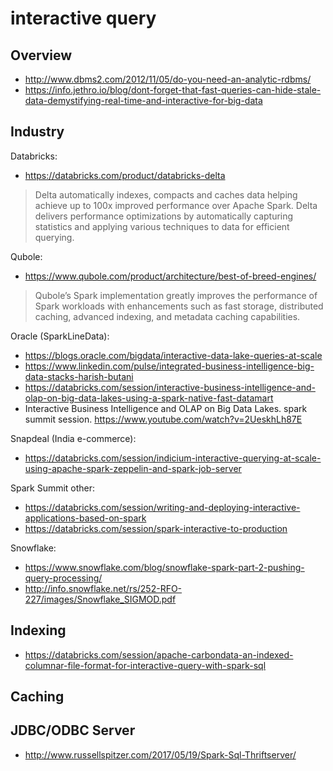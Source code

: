 # interactive query
## Overview
* http://www.dbms2.com/2012/11/05/do-you-need-an-analytic-rdbms/
* https://info.jethro.io/blog/dont-forget-that-fast-queries-can-hide-stale-data-demystifying-real-time-and-interactive-for-big-data

## Industry
Databricks:
* https://databricks.com/product/databricks-delta

> Delta automatically indexes, compacts and caches data helping achieve up to 100x improved performance over Apache Spark. Delta delivers performance optimizations by automatically capturing statistics and applying various techniques to data for efficient querying.

Qubole:
* https://www.qubole.com/product/architecture/best-of-breed-engines/

> Qubole’s Spark implementation greatly improves the performance of Spark workloads with enhancements such as fast storage, distributed caching, advanced indexing, and metadata caching capabilities.

Oracle (SparkLineData):
* https://blogs.oracle.com/bigdata/interactive-data-lake-queries-at-scale
* https://www.linkedin.com/pulse/integrated-business-intelligence-big-data-stacks-harish-butani
* https://databricks.com/session/interactive-business-intelligence-and-olap-on-big-data-lakes-using-a-spark-native-fast-datamart
* Interactive Business Intelligence and OLAP on Big Data Lakes. spark summit session. https://www.youtube.com/watch?v=2UeskhLh87E

Snapdeal (India e-commerce):
* https://databricks.com/session/indicium-interactive-querying-at-scale-using-apache-spark-zeppelin-and-spark-job-server

Spark Summit other:
* https://databricks.com/session/writing-and-deploying-interactive-applications-based-on-spark
* https://databricks.com/session/spark-interactive-to-production

Snowflake:
* https://www.snowflake.com/blog/snowflake-spark-part-2-pushing-query-processing/
* http://info.snowflake.net/rs/252-RFO-227/images/Snowflake_SIGMOD.pdf

## Indexing
* https://databricks.com/session/apache-carbondata-an-indexed-columnar-file-format-for-interactive-query-with-spark-sql

## Caching

## JDBC/ODBC Server
* http://www.russellspitzer.com/2017/05/19/Spark-Sql-Thriftserver/


